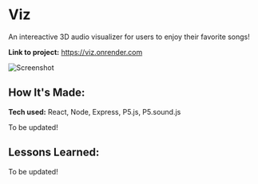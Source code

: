 # Viz
An intereactive 3D audio visualizer for users to enjoy their favorite songs!

**Link to project:** https://viz.onrender.com

![Screenshot](./client/src/assets/portfolio.png)

## How It's Made:

**Tech used:** React, Node, Express, P5.js, P5.sound.js

To be updated!

## Lessons Learned:
To be updated!
